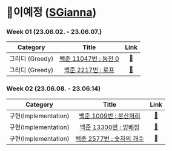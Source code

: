 # 🎯이예정 ([SGianna](https://github.com/SGianna))

### Week 01 (23.06.02. - 23.06.07.)
| Category | Title | Link |
| :------: | :---: | :--: |
| 그리디 (Greedy) |  <a href="https://www.acmicpc.net/problem/11047">백준 11047번 : 동전 0</a>  | <a href="https://github.com/SGianna/FISA_Algorithm/blob/master/%EC%9D%B4%EC%98%88%EC%A0%95/Greedy/BOJ_11047_%EB%8F%99%EC%A0%840.py">🔗</a> |
| 그리디 (Greedy) |   <a href="https://www.acmicpc.net/problem/2217">백준 2217번 : 로프</a>   |  <a href="https://github.com/SGianna/FISA_Algorithm/blob/master/%EC%9D%B4%EC%98%88%EC%A0%95/Greedy/BOJ_2217_%EB%A1%9C%ED%94%84.py">🔗</a>  |  

### Week 02 (23.06.08. - 23.06.14)
| Category | Title | Link |
| :------: | :---: | :--: |
| 구현(Implementation) | <a href="https://www.acmicpc.net/problem/1009">백준 1009번 : 분산처리 </a> | <a href="https://www.google.com/">🔗</a> |
| 구현(Implementation) |  <a href="https://www.acmicpc.net/problem/13300">백준 13300번 : 방배정 </a>  | <a href="https://github.com/SGianna/FISA_Algorithm/blob/master/%EC%9D%B4%EC%98%88%EC%A0%95/Implementation/BOJ_13300_%EB%B0%A9%EB%B0%B0%EC%A0%95.py">🔗</a> |
| 구현(Implementation) |  <a href="https://www.acmicpc.net/problem/2577">백준 2577번 : 숫자의 개수 </a>  | <a href="https://github.com/SGianna/FISA_Algorithm/blob/master/%EC%9D%B4%EC%98%88%EC%A0%95/Implementation/BOJ_2577_%EC%88%AB%EC%9E%90%EC%9D%98%EA%B0%9C%EC%88%98.py">🔗</a> |


